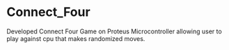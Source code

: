 # Connect_Four
Developed Connect Four Game on Proteus Microcontroller allowing user to play against cpu that makes randomized moves.
